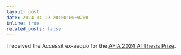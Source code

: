 ```yaml
---
layout: post
date: 2024-04-19 20:00:00+0200
inline: true
related_posts: false
---
```


I received the Accessit ex-aequo for the [AFIA 2024 AI Thesis Prize](https://afia.asso.fr/le-prix-de-these-afia/).
